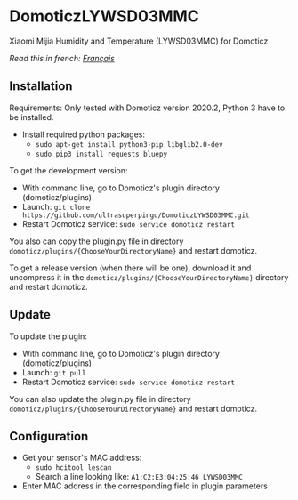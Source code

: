 # DomoticzLYWSD03MMC
Xiaomi Mijia Humidity and Temperature (LYWSD03MMC) for Domoticz

*Read this in french: [Français](README.fr.md)*
## Installation
Requirements: Only tested with Domoticz version 2020.2, Python 3 have to be installed.
* Install required python packages:
   - ```sudo apt-get install python3-pip libglib2.0-dev```
   - ```sudo pip3 install requests bluepy```
 
To get the development version:
* With command line, go to Domoticz's plugin directory (domoticz/plugins)
* Launch: ```git clone https://github.com/ultrasuperpingu/DomoticzLYWSD03MMC.git```
* Restart Domoticz service: ```sudo service domoticz restart```

You also can copy the plugin.py file in directory ```domoticz/plugins/{ChooseYourDirectoryName}``` and restart domoticz.

To get a release version (when there will be one), download it and uncompress it in the ```domoticz/plugins/{ChooseYourDirectoryName}``` directory and restart domoticz.

## Update

To update the plugin:

* With command line, go to Domoticz's plugin directory (domoticz/plugins)
* Launch: ```git pull```
* Restart Domoticz service: ```sudo service domoticz restart```

You can also update the plugin.py file in directory ```domoticz/plugins/{ChooseYourDirectoryName}``` and restart domoticz.

## Configuration
 * Get your sensor's MAC address:
   - ```sudo hcitool lescan```
   - Search a line looking like: ```A1:C2:E3:04:25:46 LYWSD03MMC```
 * Enter MAC address in the corresponding field in plugin parameters
